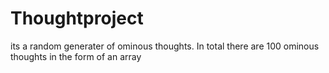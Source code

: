 # Thoughtproject

<p> its a random generater of ominous thoughts. In total there are 100 ominous thoughts in the form of an array</p>
